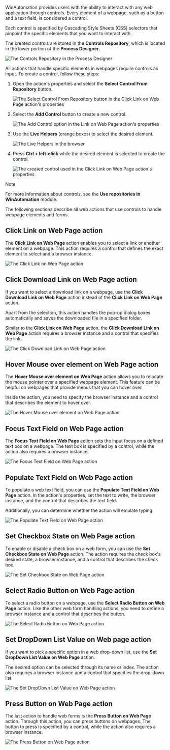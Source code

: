 WinAutomation provides users with the ability to interact with any web application through controls. Every element of a webpage, such as a button and a text field, is considered a control.

Each control is specified by Cascading Style Sheets (CSS) selectors that pinpoint the specific elements that you want to interact with. 

The created controls are stored in the **Controls Repository**, which is located in the lower portion of the **Process Designer**. 

![The Controls Repository in the Process Designer](..\media\process-designer-controls-repository.png)

All actions that handle specific elements in webpages require controls as input. To create a control, follow these steps:

1.  Open the action's properties and select the **Select Control From Repository** button. 

    ![The Select Control From Repository button in the Click Link on Web Page action's properties](..\media\click-link-on-web-page-action-select-control.png)

1.  Select the **Add Control** button to create a new control. 


    ![The Add Control option in the Link on Web Page action's properties](..\media\click-link-on-web-page-action-add-control.png)

1.  Use the **Live Helpers** (orange boxes) to select the desired element.

    ![The Live Helpers in the browser](..\media\live-helpers.png)

1.  Press **Ctrl + left-click** while the desired element is selected to create the control. 

    ![The created control used in the Click Link on Web Page action's properties](..\media\create-control.png)

> [!NOTE]
> For more information about controls, see the **Use repositories in WinAutomation** module.

The following sections describe all web actions that use controls to handle webpage elements and forms. 

## Click Link on Web Page action

The **Click Link on Web Page** action enables you to select a link or another element on a webpage. This action requires a control that defines the exact element to select and a browser instance.

![The Click Link on Web Page action](..\media\click-link-on-web-page.png)

## Click Download Link on Web Page action

If you want to select a download link on a webpage, use the **Click Download Link on Web Page** action instead of the **Click Link on Web Page** action.

Apart from the selection, this action handles the pop-up dialog boxes automatically and saves the downloaded file in a specified folder.

Similar to the **Click Link on Web Page** action, the **Click Download Link on Web Page** action requires a browser instance and a control that specifies the link.

![The Click Download Link on Web Page action](..\media\click-download-link-on-web-page.png)

## Hover Mouse over element on Web Page action

The **Hover Mouse over element on Web Page** action allows you to relocate the mouse pointer over a specified webpage element. This feature can be helpful on webpages that provide menus that you can hover over. 

Inside the action, you need to specify the browser instance and a control that describes the element to hover over. 

![The Hover Mouse over element on Web Page action](..\media\hover-mouse-over-element-web-page.png)

## Focus Text Field on Web Page action

The **Focus Text Field on Web Page** action sets the input focus on a defined text box on a webpage. The text box is specified by a control, while the action also requires a browser instance. 

![The Focus Text Field on Web Page action](..\media\focus-text-field-webpage.png)

## Populate Text Field on Web Page action

To populate a web text field, you can use the **Populate Text Field on Web Page** action. In the action's properties, set the text to write, the browser instance, and the control that describes the text field. 

Additionally, you can determine whether the action will emulate typing.

![The Populate Text Field on Web Page action](..\media\populate-text-field-web-page.png)

## Set Checkbox State on Web Page action

To enable or disable a check box on a web form, you can use the **Set Checkbox State on Web Page** action. The action requires the check box's desired state, a browser instance, and a control that describes the check box.

![The Set Checkbox State on Web Page action](..\media\set-checkbox-state-web-page.png)

## Select Radio Button on Web Page action

To select a radio button on a webpage, use the **Select Radio Button on Web Page** action. Like the other web form handling actions, you need to define a browser instance and a control that describes the button.

![The Select Radio Button on Web Page action](..\media\select-radio-button-web-page.png)

## Set DropDown List Value on Web page action

If you want to pick a specific option in a web drop-down list, use the **Set DropDown List Value on Web Page** action. 

The desired option can be selected through its name or index. The action also requires a browser instance and a control that specifies the drop-down list.

![The Set DropDown List Value on Web Page action](..\media\set-dropDown-list-value-web-page.png)

## Press Button on Web Page action

The last action to handle web forms is the **Press Button on Web Page** action. Through this action, you can press buttons on webpages. The button to press is specified by a control, while the action also requires a browser instance. 

![The Press Button on Web Page action](..\media\press-button-web-page.png)
